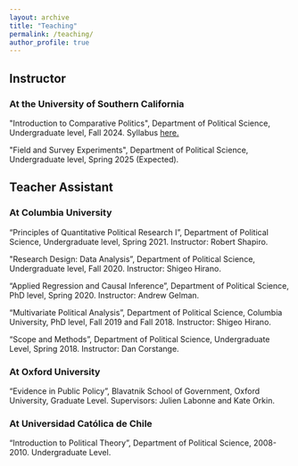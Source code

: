 ```yaml
---
layout: archive
title: "Teaching"
permalink: /teaching/
author_profile: true
---
```

## Instructor

### At the University of Southern California

"Introduction to Comparative Politics", Department of Political Science, Undergraduate level, Fall 2024. Syllabus [here.](https://github.com/pabloargote/pabloargote.github.io/blob/master/files/POSC_120_2024.docx)

"Field and Survey Experiments", Department of Political Science, Undergraduate level, Spring 2025 (Expected).  

## Teacher Assistant

### At Columbia University

 “Principles of Quantitative Political Research I”, Department of Political Science, Undergraduate level, Spring 2021. Instructor: Robert Shapiro.

"Research Design: Data Analysis”, Department of Political Science, Undergraduate level, Fall 2020. Instructor: Shigeo Hirano.

“Applied Regression and Causal Inference”, Department of Political Science, PhD level, Spring 2020. Instructor: Andrew Gelman.

“Multivariate Political Analysis”, Department of Political Science, Columbia University, PhD level, Fall 2019 and Fall 2018. Instructor: Shigeo Hirano.

“Scope and Methods”, Department of Political Science,  Undergraduate Level, Spring 2018. Instructor: Dan Corstange.

### At Oxford University

“Evidence in Public Policy”, Blavatnik School of Government, Oxford University, Graduate Level. Supervisors: Julien Labonne and Kate Orkin.

### At Universidad Católica de Chile

“Introduction to Political Theory”, Department of Political Science, 2008-2010.  Undergraduate Level.
